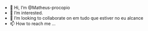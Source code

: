- 👋 Hi, I’m @Matheus-procopio
- 👀 I’m interested.
- 💞️ I’m looking to collaborate on  em tudo que estiver no eu alcance
- 📫 How to reach me ...

<!---
Matheus-procopio/Matheus-procopio is a ✨ special ✨ repository because its `README.md` (this file) appears on your GitHub profile.
You can click the Preview link to take a look at your changes.
--->

